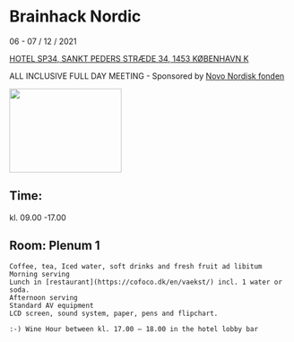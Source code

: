 # Brainhack Nordic

06 - 07 / 12 / 2021             


[HOTEL SP34, SANKT PEDERS STRÆDE 34, 1453 KØBENHAVN K](https://www.brochner-hotels.dk/hotel-sp34/)

ALL INCLUSIVE FULL DAY MEETING - Sponsored by [Novo Nordisk fonden](https://novonordiskfonden.dk/en/)

<img src="https://github.com/openneuropet/outreach/blob/main/Templates/Images/logo-Novo-Nordisk-Fonden.png" width="200" height="150">

## Time: 

kl. 09.00 -17.00

## Room: Plenum 1

    Coffee, tea, Iced water, soft drinks and fresh fruit ad libitum
    Morning serving
    Lunch in [restaurant](https://cofoco.dk/en/vaekst/) incl. 1 water or soda.
    Afternoon serving
    Standard AV equipment
    LCD screen, sound system, paper, pens and flipchart.
   
    :-) Wine Hour between kl. 17.00 – 18.00 in the hotel lobby bar
